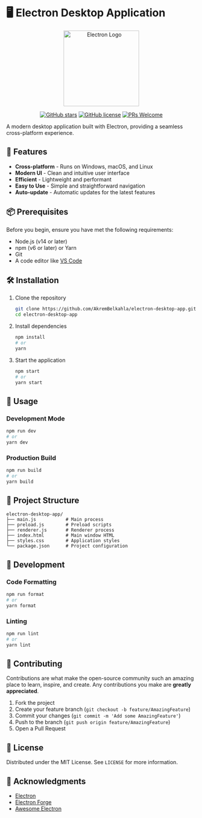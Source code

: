 # 🖥️ Electron Desktop Application

<div align="center">
  <img src="https://www.electronjs.org/assets/img/logo.svg" alt="Electron Logo" width="200"/>
  
  [![GitHub stars](https://img.shields.io/github/stars/AkremBelkahla/electron-desktop-app?style=social)](https://github.com/AkremBelkahla/electron-desktop-app/stargazers)
  [![GitHub license](https://img.shields.io/github/license/AkremBelkahla/electron-desktop-app)](https://github.com/AkremBelkahla/electron-desktop-app/blob/master/LICENSE)
  [![PRs Welcome](https://img.shields.io/badge/PRs-welcome-brightgreen.svg)](http://makeapullrequest.com)
</div>

A modern desktop application built with Electron, providing a seamless cross-platform experience.

## 🚀 Features

- **Cross-platform** - Runs on Windows, macOS, and Linux
- **Modern UI** - Clean and intuitive user interface
- **Efficient** - Lightweight and performant
- **Easy to Use** - Simple and straightforward navigation
- **Auto-update** - Automatic updates for the latest features

## 📦 Prerequisites

Before you begin, ensure you have met the following requirements:

- Node.js (v14 or later)
- npm (v6 or later) or Yarn
- Git
- A code editor like [VS Code](https://code.visualstudio.com/)

## 🛠️ Installation

1. Clone the repository
   ```bash
   git clone https://github.com/AkremBelkahla/electron-desktop-app.git
   cd electron-desktop-app
   ```

2. Install dependencies
   ```bash
   npm install
   # or
   yarn
   ```

3. Start the application
   ```bash
   npm start
   # or
   yarn start
   ```

## 📝 Usage

### Development Mode

```bash
npm run dev
# or
yarn dev
```

### Production Build

```bash
npm run build
# or
yarn build
```

## 📁 Project Structure

```
electron-desktop-app/
├── main.js           # Main process
├── preload.js        # Preload scripts
├── renderer.js       # Renderer process
├── index.html        # Main window HTML
├── styles.css        # Application styles
└── package.json      # Project configuration
```

## 🔧 Development

### Code Formatting

```bash
npm run format
# or
yarn format
```

### Linting

```bash
npm run lint
# or
yarn lint
```

## 🤝 Contributing

Contributions are what make the open-source community such an amazing place to learn, inspire, and create. Any contributions you make are **greatly appreciated**.

1. Fork the project
2. Create your feature branch (`git checkout -b feature/AmazingFeature`)
3. Commit your changes (`git commit -m 'Add some AmazingFeature'`)
4. Push to the branch (`git push origin feature/AmazingFeature`)
5. Open a Pull Request

## 📜 License

Distributed under the MIT License. See `LICENSE` for more information.

## 🙏 Acknowledgments

- [Electron](https://www.electronjs.org/)
- [Electron Forge](https://www.electronforge.io/)
- [Awesome Electron](https://github.com/sindresorhus/awesome-electron)

